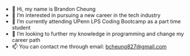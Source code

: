 - 👋 Hi, my name is Brandon Cheung
- 👀 I’m interested in pursuing a new career in the tech industry
- 🌱 I’m currently attending UPenn LPS Coding Bootcamp as a part time student
- 💞️ I’m looking to further my knowledge in programming and change my career path
- 📫 You can contact me through email: bcheung827@gmail.com

<!---
bcheung827/bcheung827 is a ✨ special ✨ repository because its `README.md` (this file) appears on your GitHub profile.
You can click the Preview link to take a look at your changes.
--->
